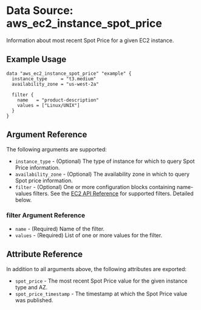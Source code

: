 
# Data Source: aws_ec2_instance_spot_price

Information about most recent Spot Price for a given EC2 instance.

## Example Usage

```hcl
data "aws_ec2_instance_spot_price" "example" {
  instance_type     = "t3.medium"
  availability_zone = "us-west-2a"

  filter {
    name   = "product-description"
    values = ["Linux/UNIX"]
  }
}
```

## Argument Reference

The following arguments are supported:

* `instance_type` - (Optional) The type of instance for which to query Spot Price information.
* `availability_zone` - (Optional) The availability zone in which to query Spot price information.
* `filter` - (Optional) One or more configuration blocks containing name-values filters. See the [EC2 API Reference](https://docs.aws.amazon.com/AWSEC2/latest/APIReference/API_DescribeSpotPriceHistory.html) for supported filters. Detailed below.

### filter Argument Reference

* `name` - (Required) Name of the filter.
* `values` - (Required) List of one or more values for the filter.

## Attribute Reference

In addition to all arguments above, the following attributes are exported:

* `spot_price` - The most recent Spot Price value for the given instance type and AZ.
* `spot_price_timestamp` - The timestamp at which the Spot Price value was published.
